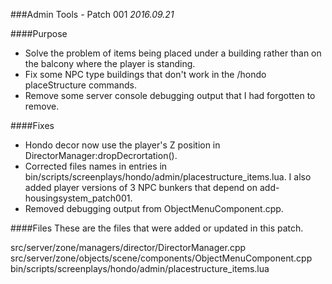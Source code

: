 ###Admin Tools - Patch 001
*2016.09.21*

####Purpose
- Solve the problem of items being placed under a building rather than on the balcony where the player is standing.
- Fix some NPC type buildings that don't work in the /hondo placeStructure commands.
- Remove some server console debugging output that I had forgotten to remove.

####Fixes
- Hondo decor now use the player's Z position in DirectorManager:dropDecrortation().
- Corrected files names in entries in bin/scripts/screenplays/hondo/admin/placestructure_items.lua. I also added player versions of 3 NPC bunkers that depend on add-housingsystem_patch001.
- Removed debugging output from ObjectMenuComponent.cpp.

####Files
These are the files that were added or updated in this patch.

src/server/zone/managers/director/DirectorManager.cpp
src/server/zone/objects/scene/components/ObjectMenuComponent.cpp
bin/scripts/screenplays/hondo/admin/placestructure_items.lua
